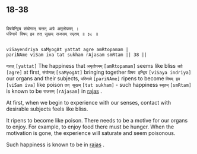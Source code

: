 ## 18-38


```shloka-sa

विषयेन्द्रिय संयोगात् यत्तत् अग्रे अमृतोपमम् ।
परिणामे विषम् इव तत् सुखम् राजसम् स्मृतम् ॥ ३८ ॥

```
```shloka-sa-hk

viSayendriya saMyogAt yattat agre amRtopamam |
pariNAme viSam iva tat sukham rAjasam smRtam || 38 ||

```
`यत्तत्` `[yattat]` The happiness that `अमृतोपमम्` `[amRtopamam]` seems like bliss `अग्रे` `[agre]` at first, `संयोगात्` `[saMyogAt]` bringing together `विषय इन्द्रिय` `[viSaya indriya]` our organs and their subjects, `परिणामे` `[pariNAme]` ripens to become `विषम् इव` `[viSam iva]` like poison `तत् सुखम्` `[tat sukham]` - such happiness `स्मृतम्` `[smRtam]` is known to be `राजसम्` `[rAjasam]` in 
[rajas](14-7.md#rajas)
.

At first, when we begin to experience with our senses, contact with desirable subjects feels like bliss.

It ripens to become like poison. There needs to be a motive for our organs to enjoy. For example, to enjoy food there must be hunger. When the motivation is gone, the experience will saturate and seem poisonous.

Such happiness is known to be in 
[rajas](14-7.md#rajas)
.


